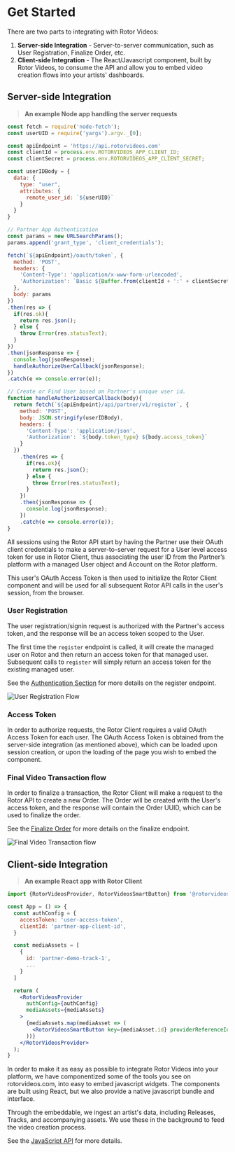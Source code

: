 # Get Started

There are two parts to integrating with Rotor Videos:

1. **Server-side Integration** - Server-to-server communication, such as User Registration, Finalize Order, etc.
2. **Client-side Integration** - The React/Javascript component, built by Rotor Videos, to consume the API and allow you
   to embed video creation flows into your artists' dashboards.

## Server-side Integration

> **An example Node app handling the server requests**

```javascript
const fetch = require('node-fetch');
const userUID = require('yargs').argv._[0];

const apiEndpoint = 'https://api.rotorvideos.com'
const clientId = process.env.ROTORVIDEOS_APP_CLIENT_ID;
const clientSecret = process.env.ROTORVIDEOS_APP_CLIENT_SECRET;

const userIDBody = {
  data: {
    type: "user",
    attributes: {
      remote_user_id: `${userUID}`
    }
  }
}

// Partner App Authentication
const params = new URLSearchParams();
params.append('grant_type', 'client_credentials');

fetch(`${apiEndpoint}/oauth/token`, {
  method: 'POST',
  headers: {
    'Content-Type': 'application/x-www-form-urlencoded',
    'Authorization': `Basic ${Buffer.from(clientId + ':' + clientSecret).toString('base64')}`
  },
  body: params
})
.then(res => {
  if(res.ok){
    return res.json();
  } else {
    throw Error(res.statusText);
  }
})
.then(jsonResponse => {
  console.log(jsonResponse);
  handleAuthorizeUserCallback(jsonResponse);
})
.catch(e => console.error(e));

// Create or Find User based on Partner's unique user id.
function handleAuthorizeUserCallback(body){
  return fetch(`${apiEndpoint}/api/partner/v1/register`, {
    method: 'POST',
    body: JSON.stringify(userIDBody),
    headers: {
      'Content-Type': 'application/json',
      'Authorization': `${body.token_type} ${body.access_token}`
    }
  })
    .then(res => {
      if(res.ok){
        return res.json();
      } else {
        throw Error(res.statusText);
      }
    })
    .then(jsonResponse => {
      console.log(jsonResponse);
    })
    .catch(e => console.error(e));
}

```

All sessions using the Rotor API start by having the Partner use their OAuth client credentials to make a
server-to-server request for a User level access token for use in Rotor Client, thus associating the user ID from the
Partner’s platform with a managed User object and Account on the Rotor platform.

This user's OAuth Access Token is then used to initialize the Rotor Client component and will be used for all subsequent
Rotor API calls in the user's session, from the browser.

### User Registration

The user registration/signin request is authorized with the Partner's access token, and the response will be an access
token scoped to the User.

The first time the `register` endpoint is called, it will create the managed user on Rotor and then return an access
token for that managed user. Subsequent calls to `register` will simply return an access token for the existing managed
user.

See the <a href='#authentication'>Authentication Section</a> for more details on the register endpoint.

![User Registration Flow](embeddable-user-registration.png "User Registration Flow")

### Access Token

In order to authorize requests, the Rotor Client requires a valid OAuth Access Token for each user. The OAuth Access
Token is obtained from the server-side integration (as mentioned above), which can be loaded upon session creation, or
upon the loading of the page you wish to embed the component.

### Final Video Transaction flow

In order to finalize a transaction, the Rotor Client will make a request to the Rotor API to create a new Order. The
Order will be created with the User's access token, and the response will contain the Order UUID, which can be used to
finalize the order.

See the <a href='#orders-finalize-single-order'>Finalize Order</a> for more details on the finalize endpoint.

![Final Video Transaction flow](embeddable-integration-checkout.png "Final Video Transaction flow")

## Client-side Integration

> **An example React app with Rotor Client**

```jsx
import {RotorVideosProvider, RotorVideosSmartButton} from '@rotorvideos/react';

const App = () => {
  const authConfig = {
    accessToken: 'user-access-token',
    clientId: 'partner-app-client-id',
  }

  const mediaAssets = [
    {
      id: 'partner-demo-track-1',
      ...
    }
  ]

  return (
    <RotorVideosProvider
      authConfig={authConfig}
      mediaAssets={mediaAssets}
    >
      {mediaAssets.map(mediaAsset => (
        <RotorVideosSmartButton key={mediaAsset.id} providerReferenceId={mediaAsset.id}/>
      ))}
    </RotorVideosProvider>
  );
}

```

In order to make it as easy as possible to integrate Rotor Videos into your platform, we have componentized some of the
tools you see on rotorvideos.com, into easy to embed javascript widgets. The components are built using React, but we
also provide a native javascript bundle and interface.

Through the embeddable, we ingest an artist's data, including Releases, Tracks, and accompanying assets. We use these in
the background to feed the video creation process.

See the <a href='#javascript-api'>JavaScript API</a> for more details.

